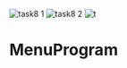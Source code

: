 ![task8 1](https://user-images.githubusercontent.com/63775603/130525661-031a65af-09b8-4cf7-a41e-e5403791f771.png)
![task8 2](https://user-images.githubusercontent.com/63775603/130525678-b8e1a545-865f-4eca-81a1-0853dbb70de8.png)
![t](https://user-images.githubusercontent.com/63775603/130525689-03c1569e-2a79-404f-8483-2744c66f1dd6.png)
# MenuProgram
